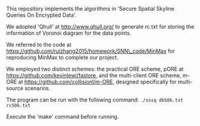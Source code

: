 This repository implements the algorithms in 'Secure Spatial Skyline Queries On Encrypted Data'.

We adopted 'Qhull' at http://www.qhull.org/ to generate rc.txt for storing the information of Voronoi diagram for the data points. 

We referred to the code at https://github.com/ruizhang2015/homework/SNN\_code/MinMax for reproducing MinMax to complete our project. 

We employed two distinct schemes: the practical ORE scheme, pORE at https://github.com/kevinlewi/fastore, and the multi-client ORE scheme, m-ORE at https://github.com/collisionl/m-ORE, designed specifically for multi-source scenarios.

The program can be run with the following command:
```./sssq db50k.txt rc50k.txt```

Execute the 'make' command before running.
